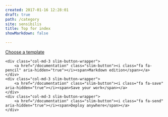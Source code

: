 ```yaml
---
created: 2017-01-16 12:28:01
draft: true
path: /category
site: sensibilis
title: Top for index
showMarkdown: false

---
```


<div class="row section">
    <div class="col-md-3 slim-button-wrapper">
        <a href="/documentation" class="slim-button"><i class="fa fa-photo" aria-hidden="true"></i><span>Choose a template</span></a>
    </div>
    
    <div class="col-md-3 slim-button-wrapper">
        <a href="/documentation" class="slim-button"><i class="fa fa-pencil" aria-hidden="true"></i><span>Markdown edition</span></a> 
    </div>
    <div class="col-md-3 slim-button-wrapper">
        <a href="/documentation" class="slim-button"><i class="fa fa-save" aria-hidden="true"></i><span>Save your work</span></a>
    </div>
    <div class="col-md-3 slim-button-wrapper">
        <a href="/documentation" class="slim-button"><i class="fa fa-send" aria-hidden="true"></i><span>Deploy anywhere</span></a>
    </div>
</div>
